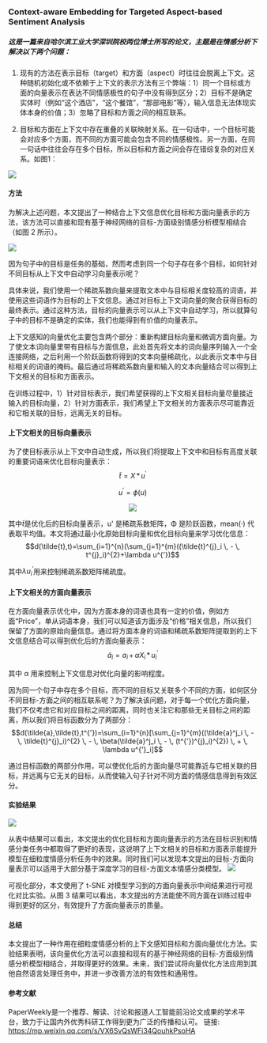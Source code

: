 ### Context-aware Embedding for Targeted Aspect-based Sentiment Analysis
##### 这是一篇来自哈尔滨工业大学深圳院校两位博士所写的论文，主题是在情感分析下解决以下两个问题：
1. 现有的方法在表示目标（target）和方面（aspect）时往往会脱离上下文。这种随机初始化或不依赖于上下文的表示方法有三个弊端：1）同一个目标或方面的向量表示在表达不同情感极性的句子中没有得到区分；2）目标不是确定实体时（例如“这个酒店”，“这个餐馆”，“那部电影”等），输入信息无法体现实体本身的价值；3）忽略了目标和方面之间的相互联系。 



2. 目标和方面在上下文中存在重叠的关联映射关系。在一句话中，一个目标可能会对应多个方面，而不同的方面可能会包含不同的情感极性。另一方面，在同一句话中往往会存在多个目标，所以目标和方面之间会存在错综复杂的对应关系。如图1：



![](https://img2018.cnblogs.com/blog/1627424/201906/1627424-20190624102842916-1079567405.png)



#### **方法**
为解决上述问题，本文提出了一种结合上下文信息优化目标和方面向量表示的方法，该方法可以直接和现有基于神经网络的目标-方面级别情感分析模型相结合（如图 2 所示）。



![](https://img2018.cnblogs.com/blog/1627424/201906/1627424-20190624102921218-1823535724.png)



因为句子中的目标是任务的基础，然而考虑到同一个句子存在多个目标，如何针对不同目标从上下文中自动学习向量表示呢？



具体来说，我们使用一个稀疏系数向量来提取文本中与目标相关度较高的词语，并使用这些词语作为目标的上下文信息。通过对目标上下文词向量的聚合获得目标的最终表示。通过这种方法，目标的向量表示可以从上下文中自动学习，所以就算句子中的目标不是确定的实体，我们也能得到有价值的向量表示。



上下文感知的向量优化主要包含两个部分：重新构建目标向量和微调方面向量。为了使文本词向量里带有目标与方面信息，此处首先将文本的词向量序列输入一个全连接网络，之后利用一个阶跃函数将得到的文本向量稀疏化，以此表示文本中与目标相关的词语的掩码。最后通过将稀疏系数向量和输入的文本向量结合可以得到上下文相关的目标和方面表示。



在训练过程中，1）针对目标表示，我们希望获得的上下文相关目标向量尽量接近输入的目标向量，2）针对方面表示，我们希望上下文相关的方面表示尽可能靠近和它相关联的目标，远离无关的目标。


#### 上下文相关的目标向量表示
为了使目标表示从上下文中自动生成，所以我们将提取上下文中和目标有高度关联的重要词语来优化目标向量表示：
$$\tilde{t}=X\,*\,u^{'}$$

$$u^{'}=\phi(u)$$

<div align=center><img src="https://img2018.cnblogs.com/blog/1627424/201907/1627424-20190701104916913-1721438669.png"/></div>



其中$\tilde{t}$是优化后的目标向量表示，u' 是稀疏系数矩阵，Φ 是阶跃函数，mean(·) 代表取平均值。本文将通过最小化原始目标向量和优化目标向量来学习优化信息：
$$d(\tilde{t},t)=\sum_{i=1}^{n}(\sum_{j=1}^{m}((\tilde{t}^{j}_i \, - \, t^{j}_i)^{2}+\lambda u^{'})$$

其中$\lambda u^{'}_i$用来控制稀疏系数矩阵稀疏度。



#### 上下文相关的方面向量表示
在方面向量表示优化中，因为方面本身的词语也具有一定的价值，例如方面“Price”，单从词语本身，我们可以知道该方面涉及“价格”相关信息，所以我们保留了方面的原始向量信息。通过将方面本身的词语和稀疏系数矩阵提取到的上下文信息结合可以得到优化后的方面向量表示：
$$\tilde{a}_i=a_i \, + \, \alpha X_i \, * \, u^{'}_i$$

其中 α 用来控制上下文信息对优化向量的影响程度。 


因为同一个句子中存在多个目标，而不同的目标又关联多个不同的方面，如何区分不同目标-方面之间的相互联系呢？为了解决该问题，对于每一个优化方面向量，我们不仅考虑它和对应目标之间的距离，同时也关注它和那些无关目标之间的距离，所以我们将目标函数分为了两部分：
$$d(\tilde{a},\tilde{t},t^{'})=\sum_{i=1}^{n}[\sum_{j=1}^{m}((\tilde{a}^j_i \, - \, \tilde{t}^{j}_i)^{2} \, - \, \beta(\tilde{a}^j_i \, - \, (t^{'})^{j}_i)^{2}) \, + \, \lambda u^{'}_i]$$

通过目标函数的两部分作用，可以使优化后的方面向量尽可能靠近与它相关联的目标，并远离与它无关的目标，从而使输入句子针对不同方面的情感信息得到有效区分。


#### 实验结果
![](https://img2018.cnblogs.com/blog/1627424/201906/1627424-20190624113259736-2080999614.png)

从表中结果可以看出，本文提出的优化目标和方面向量表示的方法在目标识别和情感分类任务中都取得了更好的表现，这说明了上下文相关的目标和方面表示能提升模型在细粒度情感分析任务中的效果。同时我们可以发现本文提出的目标-方面向量表示可以适用于大部分基于深度学习的目标-方面文本情感分类模型。
![](https://img2018.cnblogs.com/blog/1627424/201906/1627424-20190624113326184-1401715987.png)


可视化部分，本文使用了 t-SNE 对模型学习到的方面向量表示中间结果进行可视化对比实验。从图 3 结果可以看出，本文提出的方法能使不同方面在训练过程中得到更好的区分，有效提升了方面向量表示的质量。


#### 总结
本文提出了一种作用在细粒度情感分析的上下文感知目标和方面向量优化方法。实验结果表明，该向量优化方法可以直接和现有的基于神经网络的目标-方面级别情感分析模型相结合，并取得更好的效果。未来，我们尝试将向量优化方法应用到其他自然语言处理任务中，并进一步改善方法的有效性和通用性。

#### 参考文献
PaperWeekly是一个推荐、解读、讨论和报道人工智能前沿论文成果的学术平台，致力于让国内外优秀科研工作得到更为广泛的传播和认可。
链接: https://mp.weixin.qq.com/s/VX6SvQsWFi34QouhkPsoHA
